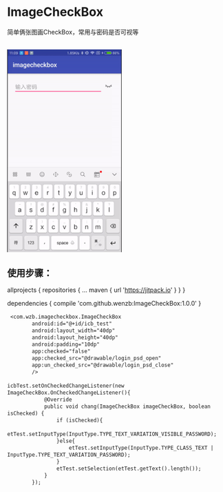 # ImageCheckBox
简单俩张图画CheckBox，常用与密码是否可视等


</br>

<img src="https://github.com/wenzb/ImageCheckBox/blob/master/app/src/main/res/raw/test_image_check_box.gif" width="266px" width="484px" />
</br>


## 使用步骤：

allprojects {
		repositories {
			...
			maven { url 'https://jitpack.io' }
		}
	}

dependencies {
	compile 'com.github.wenzb:ImageCheckBox:1.0.0'
	}
    
```
 <com.wzb.imagecheckbox.ImageCheckBox
        android:id="@+id/icb_test"
        android:layout_width="40dp"
        android:layout_height="40dp"
        android:padding="10dp"
        app:checked="false"
        app:checked_src="@drawable/login_psd_open"
        app:un_checked_src="@drawable/login_psd_close"
        />

icbTest.setOnCheckedChangeListener(new ImageCheckBox.OnCheckedChangeListener(){
            @Override
            public void chang(ImageCheckBox imageCheckBox, boolean isChecked) {
                if (isChecked){
                    etTest.setInputType(InputType.TYPE_TEXT_VARIATION_VISIBLE_PASSWORD);
                }else{
                    etTest.setInputType(InputType.TYPE_CLASS_TEXT | InputType.TYPE_TEXT_VARIATION_PASSWORD);
                }
                etTest.setSelection(etTest.getText().length());
            }
        });
```
